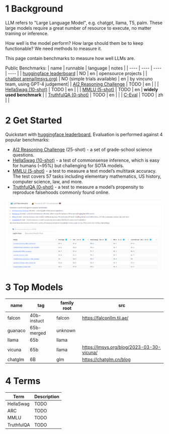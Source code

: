 # 1 Background
LLM refers to "Large Language Model", e.g. chatgpt, llama, T5, palm. These large models require a great number of resource to execute, no matter training or inference.

How well is the model perform? How large should them be to keep functionable? We need methods to measure it.



This page contain benchmarks to measure how well LLMs are.


Public Benchmarks:
| name | runnable | language | notes |
| ---- | ---- | ---- | ---- |
| [huggingface leaderboard](https://huggingface.co/spaces/HuggingFaceH4/open_llm_leaderboard) | NO | en | opensource projects |
| [chatbot arena(lmsys.org)](https://chat.lmsys.org/?arena) | NO (simple trials available) | en | by vincuno team, using GPT-4 judgement|
| [AI2 Reasoning Challenge](https://arxiv.org/abs/1803.05457) | TODO | en | |
| [HellaSwag (10-shot)](https://arxiv.org/abs/1905.07830) | TODO | en | |
| [MMLU (5-shot)](https://arxiv.org/abs/2009.03300) | TODO | en | **widely used benchmark** |
| [TruthfulQA (0-shot)](https://arxiv.org/abs/2109.07958) | TODO | en |  |
| [C-Eval](https://arxiv.org/pdf/2305.08322v1.pdf) | TODO | zh | |
# 2 Get Started
Quickstart with [huggingface leaderboard](https://huggingface.co/spaces/HuggingFaceH4/open_llm_leaderboard), 
Evaluation is performed against 4 popular benchmarks:

- [AI2 Reasoning Challenge](https://arxiv.org/abs/1803.05457) (25-shot) - a set of grade-school science questions.
- [HellaSwag (10-shot)](https://arxiv.org/abs/1905.07830) - a test of commonsense inference, which is easy for humans (~95%) but challenging for SOTA models.
- [MMLU (5-shot)](https://arxiv.org/abs/2009.03300) - a test to measure a text model’s multitask accuracy. The test covers 57 tasks including elementary mathematics, US history, computer science, law, and more.
- [TruthfulQA (0-shot)](https://arxiv.org/abs/2109.07958) - a test to measure a model’s propensity to reproduce falsehoods commonly found online.

![huggingface_open_llm_leaderboard_screenshot](./figure/huggingface_open_llm_leaderboard_screenshot_0001.png)

# 3 Top Models

| name	| tag | family root| src |
| --- | ---- | --- |  ---- |
| falcon	| 40b-instuct | falcon | https://falconllm.tii.ae/ |
| guanaco	| 65b-merged| unknown | |
| llama	| 65b| llama | |
| vicuna	| 65b| llama | https://lmsys.org/blog/2023-03-30-vicuna/ |
| chatglm | 6B | glm | https://chatglm.cn/blog |

# 4 Terms

| Term | Description |
| --- | --- |
| HellaSwag | TODO |
| ARC | TODO |
| MMLU | TODO |
| TruthfulQA | TODO |

